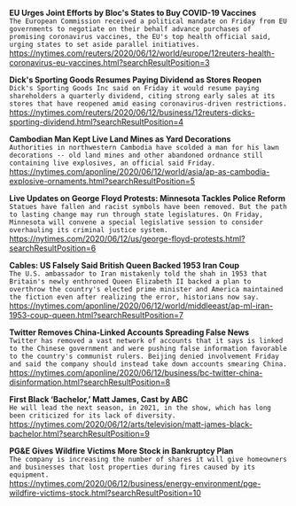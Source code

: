 **EU Urges Joint Efforts by Bloc's States to Buy COVID-19 Vaccines**\
`The European Commission received a political mandate on Friday from EU governments to negotiate on their behalf advance purchases of promising coronavirus vaccines, the EU's top health official said, urging states to set aside parallel initiatives.`\
https://nytimes.com/reuters/2020/06/12/world/europe/12reuters-health-coronavirus-eu-vaccines.html?searchResultPosition=3

**Dick's Sporting Goods Resumes Paying Dividend as Stores Reopen**\
`Dick's Sporting Goods Inc said on Friday it would resume paying shareholders a quarterly dividend, citing strong early sales at its stores that have reopened amid easing coronavirus-driven restrictions.`\
https://nytimes.com/reuters/2020/06/12/business/12reuters-dicks-sporting-dividend.html?searchResultPosition=4

**Cambodian Man Kept Live Land Mines as Yard Decorations**\
`Authorities in northwestern Cambodia have scolded a man for his lawn decorations -- old land mines and other abandoned ordnance still containing live explosives, an official said Friday.`\
https://nytimes.com/aponline/2020/06/12/world/asia/ap-as-cambodia-explosive-ornaments.html?searchResultPosition=5

**Live Updates on George Floyd Protests: Minnesota Tackles Police Reform**\
`Statues have fallen and racist symbols have been removed. But the path to lasting change may run through state legislatures. On Friday, Minnesota will convene a special legislative session to consider overhauling its criminal justice system.`\
https://nytimes.com/2020/06/12/us/george-floyd-protests.html?searchResultPosition=6

**Cables: US Falsely Said British Queen Backed 1953 Iran Coup**\
`The U.S. ambassador to Iran mistakenly told the shah in 1953 that Britain's newly enthroned Queen Elizabeth II backed a plan to overthrow the country's elected prime minister and America maintained the fiction even after realizing the error, historians now say. `\
https://nytimes.com/aponline/2020/06/12/world/middleeast/ap-ml-iran-1953-coup-queen.html?searchResultPosition=7

**Twitter Removes China-Linked Accounts Spreading False News**\
`Twitter has removed a vast network of accounts that it says is linked to the Chinese government and were pushing false information favorable to the country's communist rulers. Beijing denied involvement Friday and said the company should instead take down accounts smearing China.`\
https://nytimes.com/aponline/2020/06/12/business/bc-twitter-china-disinformation.html?searchResultPosition=8

**First Black ‘Bachelor,’ Matt James, Cast by ABC**\
`He will lead the next season, in 2021, in the show, which has long been criticized for its lack of diversity.`\
https://nytimes.com/2020/06/12/arts/television/matt-james-black-bachelor.html?searchResultPosition=9

**PG&E Gives Wildfire Victims More Stock in Bankruptcy Plan**\
`The company is increasing the number of shares it will give homeowners and businesses that lost properties during fires caused by its equipment.`\
https://nytimes.com/2020/06/12/business/energy-environment/pge-wildfire-victims-stock.html?searchResultPosition=10

